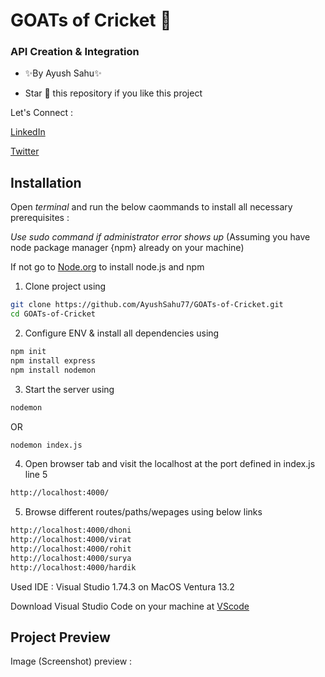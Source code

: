 # GOATs of Cricket 🏏
### API Creation & Integration

- ✨By Ayush Sahu✨

- Star 🌟 this repository if you like this project

Let's Connect : 

 [LinkedIn]

 [Twitter]

## Installation

Open _terminal_ and run the below caommands to install all necessary prerequisites :

_Use sudo command if administrator error shows up_
(Assuming you have node package manager {npm} already on your machine)

If not go to [Node.org] to install node.js and npm

1. Clone project using 
```sh
git clone https://github.com/AyushSahu77/GOATs-of-Cricket.git
cd GOATs-of-Cricket
```

2. Configure ENV & install all dependencies using
```sh
npm init
npm install express
npm install nodemon
```
3. Start the server using
```sh
nodemon
```
OR
```sh
nodemon index.js
```
4. Open browser tab and visit the localhost at the port defined in index.js line 5 
```sh
http://localhost:4000/
```

5. Browse different routes/paths/wepages using below links
```sh
http://localhost:4000/dhoni
http://localhost:4000/virat
http://localhost:4000/rohit
http://localhost:4000/surya
http://localhost:4000/hardik
```

Used IDE : Visual Studio 1.74.3 on MacOS Ventura 13.2

Download Visual Studio Code on your machine at [VScode]

## Project Preview

Image (Screenshot) preview :



[//]: # 

[LinkedIn]: <https://www.linkedin.com/in/ayushsahu77/>
[Twitter]: <https://twitter.com/Ayush_7477/>

[Node.org]: <https://nodejs.org/en/download//>
[VScode]:<https://code.visualstudio.com//>

